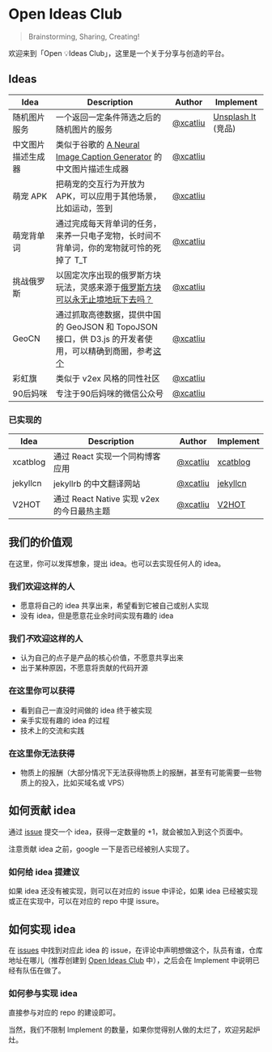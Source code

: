Open Ideas Club
===

> Brainstorming, Sharing, Creating!

欢迎来到「Open :bulb:Ideas Club」，这里是一个关于分享与创造的平台。

## Ideas

Idea | Description | Author | Implement 
---- | ----------- | ----------- | ---------
随机图片服务 | 一个返回一定条件筛选之后的随机图片的服务 | [@xcatliu] | [Unsplash It](https://unsplash.it/) (竞品)
中文图片描述生成器 | 类似于谷歌的 [A Neural Image Caption Generator](http://googleresearch.blogspot.co.uk/2014/11/a-picture-is-worth-thousand-coherent.html) 的中文图片描述生成器 | [@xcatliu] | 
萌宠 APK | 把萌宠的交互行为开放为 APK，可以应用于其他场景，比如运动，签到 | [@xcatliu] | 
萌宠背单词 | 通过完成每天背单词的任务，来养一只电子宠物，长时间不背单词，你的宠物就可怜的死掉了 T_T | [@xcatliu] | 
挑战俄罗斯 | 以固定次序出现的俄罗斯方块玩法，灵感来源于[俄罗斯方块可以永无止境地玩下去吗？](http://www.matrix67.com/blog/archives/2134) | [@xcatliu] | 
GeoCN | 通过抓取高德数据，提供中国的 GeoJSON 和 TopoJSON 接口，供 D3.js 的开发者使用，可以精确到商圈，参考[这个](http://bl.ocks.org/mbostock/4060606) | [@xcatliu] | 
彩虹旗 | 类似于 v2ex 风格的同性社区 | [@xcatliu] | 
90后妈咪 | 专注于90后妈咪的微信公众号 | [@xcatliu] | 

### 已实现的

Idea | Description | Author | Implement 
---- | ----------- | ----------- | ---------
xcatblog | 通过 React 实现一个同构博客应用 | [@xcatliu] | [xcatblog](https://github.com/xcatliu/xcatblog)
jekyllcn | jekyllrb 的中文翻译网站 | [@xcatliu] | [jekyllcn](https://github.com/xcatliu/jekyllcn)
V2HOT | 通过 React Native 实现 v2ex 的今日最热主题 | [@xcatliu] | [V2HOT](https://github.com/xcatliu/V2HOT)

## 我们的价值观

在这里，你可以发挥想象，提出 idea。也可以去实现任何人的 idea。

### 我们欢迎这样的人

- 愿意将自己的 idea 共享出来，希望看到它被自己或别人实现
- 没有 idea，但是愿意花业余时间实现有趣的 idea

### 我们***不***欢迎这样的人

- 认为自己的点子是产品的核心价值，不愿意共享出来
- 出于某种原因，不愿意将贡献的代码开源

### 在这里你可以获得

- 看到自己一直没时间做的 idea 终于被实现
- 亲手实现有趣的 idea 的过程
- 技术上的交流和实践

### 在这里你无法获得

- 物质上的报酬（大部分情况下无法获得物质上的报酬，甚至有可能需要一些物质上的投入，比如买域名或 VPS）

## 如何贡献 idea

通过 [issue](https://github.com/open-ideas-club/ideas/issues/new) 提交一个 idea，获得一定数量的 +1，就会被加入到这个页面中。

注意贡献 idea 之前，google 一下是否已经被别人实现了。

### 如何给 idea 提建议

如果 idea 还没有被实现，则可以在对应的 issue 中评论，如果 idea 已经被实现或正在实现中，可以在对应的 repo 中提 issure。

## 如何实现 idea

在 [issues](https://github.com/open-ideas-club/ideas/issues) 中找到对应此 idea 的 issue，在评论中声明想做这个，队员有谁，仓库地址在哪儿（推荐创建到 [Open Ideas Club](https://github.com/open-ideas-club) 中），之后会在 Implement 中说明已经有队伍在做了。

### 如何参与实现 idea

直接参与对应的 repo 的建设即可。

当然，我们不限制 Implement 的数量，如果你觉得别人做的太烂了，欢迎另起炉灶。

[@xcatliu]: https://github.com/xcatliu